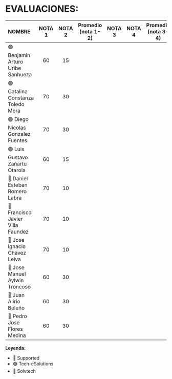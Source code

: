 # EVALUACIONES:

| NOMBRE | NOTA 1 | NOTA 2 | Promedio (nota 1-2) | NOTA 3 | NOTA 4 | Promedio (nota 3-4) | FINAL |
|:-------|:------:|:------:|:------:|:------:|:------:|:------:|:-----:|
| 🟢 Benjamin Arturo Uribe Sanhueza |60|15| | | | |
| 🟢 Catalina Constanza Toledo Mora |70|30| | | | |
| 🟢 Diego Nicolas Gonzalez Fuentes |70|30| | | | |
| 🟢 Luis Gustavo Zañartu Otarola   |60|15| | | | |
| 🔴 Daniel Esteban Romero Labra    |70|10| | | | |
| 🔴 Francisco Javier Villa Faundez |70|10| | | | |
| 🔴 Jose Ignacio Chavez Leiva      |70|10| | | | |
| 🔵 Jose Manuel Aylwin Troncoso    |60|30| | | | |
| 🔵 Juan Alirio Beleño             |60|30| | | | |
| 🔵 Pedro Jose Flores Medina       |60|30| | | | |

**Leyenda:**
- 🔴 Supported
- 🟢 Tech-eSolutions
- 🔵 Solvtech
